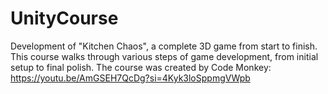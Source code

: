 # UnityCourse
Development of "Kitchen Chaos", a complete 3D game from start to finish. This course walks through various steps of game development, from initial setup to final polish.
The course was created by Code Monkey: https://youtu.be/AmGSEH7QcDg?si=4Kyk3loSppmgVWpb
